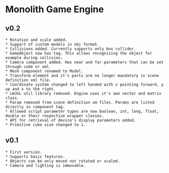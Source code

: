 # Monolith Game Engine

## v0.2
	* Rotation and scale added.
	* Support of custom models in obj format.
	* Collisions added. Currently supports only box collider.
	* GameObject now has tag. This allows recognizing the object for example during collision.
	* Camera component added. Has near and far parameters that can be set through code or xml.
	* Mesh component renamed to Model.
	* Transform element and it's parts are no longer mandatory in scene definition xml file.
	* Coordinate system changed to left handed with z pointing forward, y up and x to the right.
	* LWJGL util library removed. Engine uses it's own vector and matrix class.
	* Param removed from scene definition xm files. Params are listed directly in component tag.
	* Allowed script parameter types are now boolean, int, long, float, double or their respective wrapper classes.
	* API for retrieval of device's display parameters added.
	* Primitive cube size changed to 1.

## v0.1
    * First version.
    * Supports basic features.
    * Objects can be only moved not rotated or scaled.
    * Camera and lighting is immovable.
